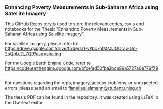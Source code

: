 ### Enhancing Poverty Measurements in Sub-Saharan Africa using Satellite Imagery

This GitHub Repository is used to store the relevant codes, csv's and notebooks for the Thesis "Enhancing Poverty Measurements in Sub-Saharan Africa using Satellite Imagery". 

For satellite imagery, please refer to: https://drive.google.com/drive/folders/1-vPbc7ntMAzJQOrZu-Gn-2sQpLeD_7Q9?usp=sharing. 

For the Google Earth Engine Code, refer to: https://code.earthengine.google.com/bfcefad50fba3bca99a5727a0e779f79.

For questions regarding the repo, imagery, access problems, or unexpected errors, please send an email to finnelias.lehmann@student.unisg.ch

The thesis PDF can be found in the repository. It was created using LaTeX in the Overleaf editor.

